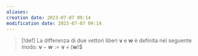 ```yaml
---
aliases: 
creation date: 2023-07-07 09:14
modification date: 2023-07-07 09:14
---
```


>[!def]
>La differenza di due vettori liberi $\mathbf{v}$ e $\mathbf{w}$ è definita nel seguente modo: $\mathbf{v} - \mathbf{w} := \mathbf{v}+(\mathbf{w})$$

